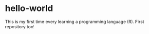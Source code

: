 # hello-world
This is my first time every learning a programming language (R). First repository too!
